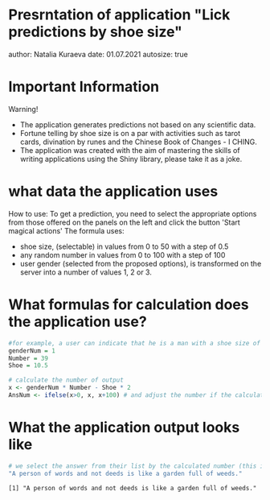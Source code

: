 Presrntation of application "Lick predictions by shoe size"
========================================================
author: Natalia Kuraeva
date: 01.07.2021
autosize: true

Important Information
========================================================
Warning! 
- The application generates predictions not based on any scientific data.
- Fortune telling by shoe size is on a par with activities such as tarot cards, divination by runes and the Chinese Book of Changes - I CHING.
- The application was created with the aim of mastering the skills of writing applications using the Shiny library, please take it as a joke.

what data the application uses
========================================================
How to use: 
To get a prediction, you need to select the appropriate options from those offered on the panels on the left and click the button 'Start magical actions'
The formula uses:
- shoe size, (selectable) in values from 0 to 50 with a step of 0.5
- any random number in values from 0 to 100 with a step of 100
- user gender (selected from the proposed options), is transformed on the server into a number of values 1, 2 or 3.

What formulas for calculation does the application use?
========================================================


```r
#for example, a user can indicate that he is a man with a shoe size of 10.5 and he likes the number 39.
genderNum = 1
Number = 39
Shoe = 10.5

# calculate the number of output
x <- genderNum * Number - Shoe * 2
AnsNum <- ifelse(x>0, x, x+100) # and adjust the number if the calculated value turned out to be negative
```

What the application output looks like
========================================================



```r
# we select the answer from their list by the calculated number (this is a list of predictions invested in Chinese cookies, taken from the website of the cookie manufacturer)
"A person of words and not deeds is like a garden full of weeds."
```

```
[1] "A person of words and not deeds is like a garden full of weeds."
```
